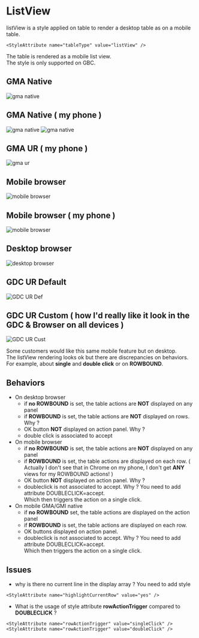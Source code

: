 # ListView
listView is a style applied on table to render a desktop table as on a mobile table.</br>
```
<StyleAttribute name="tableType" value="listView" />
```
The table is rendered as a mobile list view.</br>
The style is only supported on GBC.

## GMA Native
![gma native](./screenshots/gma_native.png)
## GMA Native ( my phone )
![gma native](./screenshots/gma_native_phone.jpg)
![gma native](./screenshots/gma_native_phone_landscape.jpg)

## GMA UR ( my phone )
![gma ur](./screenshots/gma_gbc_default.jpg)

## Mobile browser
![mobile browser](./screenshots/mobile_browser.png)
## Mobile browser ( my phone )
![mobile browser](./screenshots/gbc_chrome_phone.jpg)

## Desktop browser
![desktop browser](./screenshots/desktop_browser.png)

## GDC UR Default
![GDC UR Def](./screenshots/gdc_gbc_default.png)

## GDC UR Custom ( how I'd really like it look in the GDC & Browser on all devices )
![GDC UR Cust](./screenshots/gdc_gbc_custom.png)

Some customers would like this same mobile feature but on desktop.</br>
The listView rendering looks ok but there are discrepancies on behaviors.</br>
For example, about **single** and **double click** or on **ROWBOUND**.

## Behaviors
- On desktop browser
    - if **no ROWBOUND** is set, the table actions are **NOT** displayed on any panel
    - if **ROWBOUND** is set, the table actions are **NOT** displayed on rows. Why ?
    - OK button **NOT** displayed on action panel. Why ?
    - double click is associated to accept
- On mobile browser
    - if **no ROWBOUND** is set, the table actions are **NOT** displayed on any panel
    - if **ROWBOUND** is set, the table actions are displayed on each row.
				( Actually I don't see that in Chrome on my phone, I don't get **ANY** views for my ROWBOUND actions! )
    - OK button **NOT** displayed on action panel. Why ?
    - doubleclick is not associated to accept. Why ? You need to add attribute DOUBLECLICK=accept.</br>
    Which then triggers the action on a single click.
- On mobile GMA/GMI native
    - if **no ROWBOUND** set, the table actions are displayed on the action panel
    - if **ROWBOUND** is set, the table actions are displayed on each row.
    - OK buttons displayed on action panel.
    - doubleclick is not associated to accept. Why ? You need to add attribute DOUBLECLICK=accept.</br>
    Which then triggers the action on a single click.

## Issues
- why is there no current line in the display array ?
You need to add style
```
<StyleAttribute name="highlightCurrentRow" value="yes" />
```
- What is the usage of style attribute **rowActionTrigger** compared to **DOUBLECLICK** ?
```
<StyleAttribute name="rowActionTrigger" value="singleClick" /> 
<StyleAttribute name="rowActionTrigger" value="doubleClick" />
```
